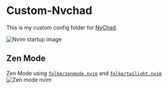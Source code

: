 # Custom-Nvchad

This is my custom config folder for [NvChad](https://nvchad.com/).

![Nvim startup image](https://i.imgur.com/pssxWUT.png)

## Zen Mode

Zen Mode using [`folke/zenmode.nvim`](https://github.com/folke/zen-mode.nvim) and [`folke/twilight.nvim`](https://github.com/folke/twilight.nvim)
![Zen mode nvim](https://imgur.com/GjMGco8)
